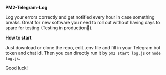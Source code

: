 **PM2-Telegram-Log**

Log your errors correctly and get notified every hour in case something breaks. Great for new software you need to roll out without having days to spare for testing (Testing in production🤭).

**How to start**

Just download or clone the repo, edit .env file and fill in your Telegram bot token and chat id. Then you can directly run it by ``pm2 start log.js`` or ``node log.js``.

Good luck!
